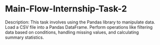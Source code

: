 # Main-Flow-Internship-Task-2
Description: This task involves using the Pandas library to manipulate data. Load a CSV file into a Pandas DataFrame. Perform operations like filtering data based on conditions, handling missing values, and calculating summary statistics.
